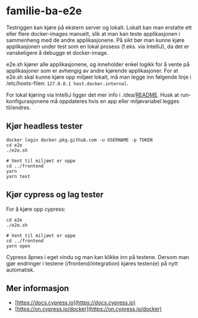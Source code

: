 # familie-ba-e2e

Testriggen kan kjøre på ekstern server og lokalt. Lokalt kan man erstatte ett eller flere docker-images manuelt, slik at man kan teste applikasjonen i sammenheng med de andre applikasjonene. På sikt bør man kunne kjøre applikasjonen under test som en lokal prosess (f.eks. via IntelliJ), da det er vanskeligere å debugge et docker-image.

e2e.sh kjører alle applikasjonene, og inneholder enkel logikk for å vente på applikasjoner som er avhengig av andre kjørende applikasjoner. For at e2e.sh skal kunne kjøre opp miljøet lokalt, må man legge inn følgende linje i /etc/hosts-filen: `127.0.0.1 host.docker.internal`. 

For lokal kjøring via IntelliJ ligger det mer info i .idea/[README](.idea/README.md). Husk at run-konfigurasjonene må oppdateres hvis en app eller miljøvariabel legges til/endres.

## Kjør headless tester

```shell
docker login docker.pkg.github.com -u USERNAME -p TOKEN
cd e2e
./e2e.sh

# Vent til miljøet er oppe
cd ../frontend
yarn
yarn test
```

## Kjør cypress og lag tester

For å kjøre opp cypress:

```shell
cd e2e
./e2e.sh

# Vent til miljøet er oppe
cd ../frontend
yarn open
```

Cypress åpnes i eget vindu og man kan klikke inn på testene. Dersom man gjør endringer i testene (/frontend/integration) kjøres testen(e) på nytt automatisk.

## Mer informasjon

- [https://docs.cypress.io](https://docs.cypress.io)
- [https://on.cypress.io/docker](https://on.cypress.io/docker)
